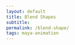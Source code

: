 ```yaml
---
layout: default
title: Blend Shapes
subtitle:
permalink: /blend-shape/
tags: maya-animation
---
```



